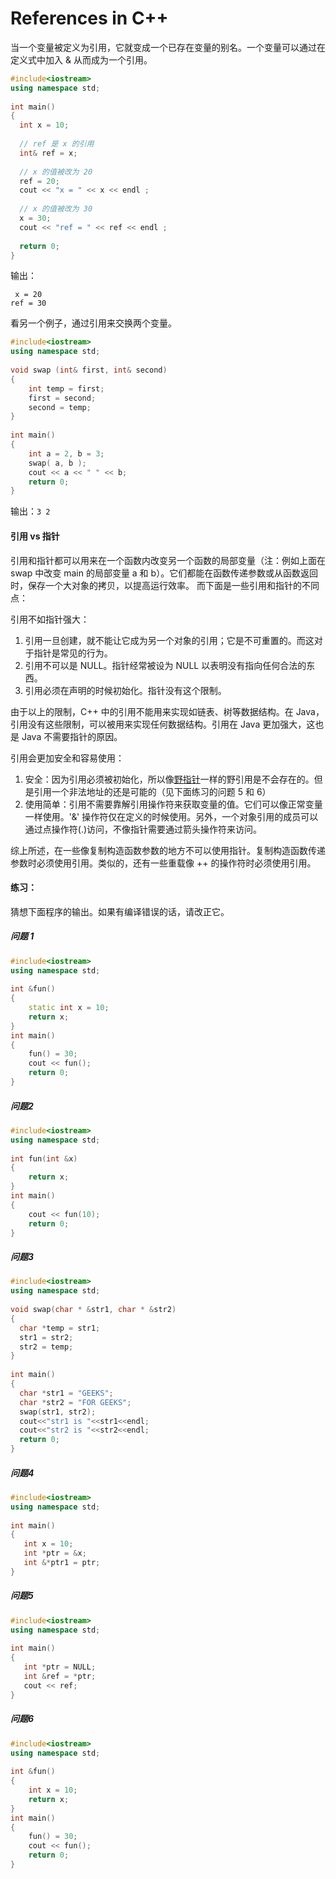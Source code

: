 ﻿# References in C++
当一个变量被定义为引用，它就变成一个已存在变量的别名。一个变量可以通过在定义式中加入 & 从而成为一个引用。

```C++
#include<iostream>
using namespace std;
 
int main()
{
  int x = 10;
 
  // ref 是 x 的引用
  int& ref = x;
 
  // x 的值被改为 20
  ref = 20;
  cout << "x = " << x << endl ;
 
  // x 的值被改为 30
  x = 30;
  cout << "ref = " << ref << endl ;
 
  return 0;
}
```

输出：

```
 x = 20
ref = 30
```
看另一个例子，通过引用来交换两个变量。

```C++
#include<iostream>
using namespace std;
 
void swap (int& first, int& second)
{
    int temp = first;
    first = second;
    second = temp;
}
 
int main()
{
    int a = 2, b = 3;
    swap( a, b );
    cout << a << " " << b;
    return 0;
}
```
输出：` 3 2 `

#### 引用 vs 指针
引用和指针都可以用来在一个函数内改变另一个函数的局部变量（注：例如上面在 swap 中改变 main 的局部变量 a 和 b）。它们都能在函数传递参数或从函数返回时，保存一个大对象的拷贝，以提高运行效率。
而下面是一些引用和指针的不同点：

引用不如指针强大：

1. 引用一旦创建，就不能让它成为另一个对象的引用；它是不可重置的。而这对于指针是常见的行为。
2. 引用不可以是 NULL。指针经常被设为 NULL 以表明没有指向任何合法的东西。
3. 引用必须在声明的时候初始化。指针没有这个限制。

由于以上的限制，C++ 中的引用不能用来实现如链表、树等数据结构。在 Java， 引用没有这些限制，可以被用来实现任何数据结构。引用在 Java 更加强大，这也是 Java 不需要指针的原因。

引用会更加安全和容易使用：
1. 安全：因为引用必须被初始化，所以像[野指针](http://www.geeksforgeeks.org/what-are-wild-pointers-how-can-we-avoid/)一样的野引用是不会存在的。但是引用一个非法地址的还是可能的（见下面练习的问题 5 和 6）
2. 使用简单：引用不需要靠解引用操作符来获取变量的值。它们可以像正常变量一样使用。'&' 操作符仅在定义的时候使用。另外，一个对象引用的成员可以通过点操作符(.)访问，不像指针需要通过箭头操作符来访问。

综上所述，在一些像复制构造函数参数的地方不可以使用指针。复制构造函数传递参数时必须使用引用。类似的，还有一些重载像 ++ 的操作符时必须使用引用。


#### 练习：
猜想下面程序的输出。如果有编译错误的话，请改正它。

##### 问题 1

```C++
#include<iostream>
using namespace std;
 
int &fun()
{
    static int x = 10;
    return x;
}
int main()
{
    fun() = 30;
    cout << fun();
    return 0;
}
```

##### 问题2

```C++
#include<iostream>
using namespace std;
 
int fun(int &x)
{
    return x;
}
int main()
{
    cout << fun(10);
    return 0;
}
```

##### 问题3

```C++
#include<iostream>
using namespace std;
 
void swap(char * &str1, char * &str2)
{
  char *temp = str1;
  str1 = str2;
  str2 = temp;
}
 
int main()
{
  char *str1 = "GEEKS";
  char *str2 = "FOR GEEKS";
  swap(str1, str2);
  cout<<"str1 is "<<str1<<endl;
  cout<<"str2 is "<<str2<<endl;
  return 0;
}
```

##### 问题4

```C++
#include<iostream>
using namespace std;
 
int main()
{
   int x = 10;
   int *ptr = &x;
   int &*ptr1 = ptr;
}
```

##### 问题5

```C++
#include<iostream>
using namespace std;
 
int main()
{
   int *ptr = NULL;
   int &ref = *ptr;
   cout << ref;
}
```

##### 问题6

```C++
#include<iostream>
using namespace std;
 
int &fun()
{
    int x = 10;
    return x;
}
int main()
{
    fun() = 30;
    cout << fun();
    return 0;
}
```

